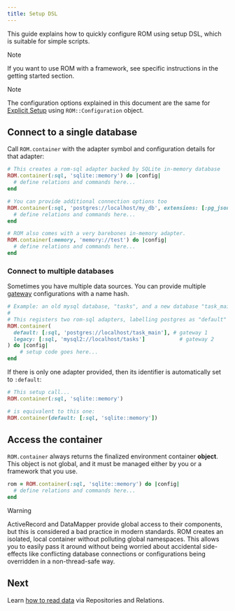 ```yaml
---
title: Setup DSL
---
```


This guide explains how to quickly configure ROM using setup DSL, which is suitable for simple scripts.

> [!NOTE]
> If you want to use ROM with a framework, see specific instructions in the getting started section.

> [!NOTE]
> The configuration options explained in this document are the same for [Explicit Setup](//guide/advanced/explicit-setup) using `ROM::Configuration` object.

## Connect to a single database

Call `ROM.container` with the adapter symbol and configuration details for that adapter:

```ruby
# This creates a rom-sql adapter backed by SQLite in-memory database
ROM.container(:sql, 'sqlite::memory') do |config|
  # define relations and commands here...
end

# You can provide additional connection options too
ROM.container(:sql, 'postgres://localhost/my_db', extensions: [:pg_json]) do |config|
  # define relations and commands here...
end

# ROM also comes with a very barebones in-memory adapter.
ROM.container(:memory, 'memory://test') do |config|
  # define relations and commands here...
end
```

### Connect to multiple databases

Sometimes you have multiple data sources. You can provide multiple
[gateway](//page/glossary#gateway) configurations with a name
hash.

```ruby
# Example: an old mysql database, "tasks", and a new database "task_main".
#
# This registers two rom-sql adapters, labelling postgres as "default" and mysql as "legacy".
ROM.container(
  default: [:sql, 'postgres://localhost/task_main'], # gateway 1
  legacy: [:sql, 'mysql2://localhost/tasks']           # gateway 2
) do |config|
    # setup code goes here...
end
```

If there is only one adapter provided, then its identifier is automatically set
to `:default`:

```ruby
# This setup call...
ROM.container(:sql, 'sqlite::memory')

# is equivalent to this one:
ROM.container(default: [:sql, 'sqlite::memory'])
```

## Access the container

`ROM.container` always returns the finalized environment container **object**.
This object is not global, and it must be managed either by you or a framework
that you use.

```ruby
rom = ROM.container(:sql, 'sqlite::memory') do |config|
  # define relations and commands here...
end
```

> [!WARNING]
> ActiveRecord and DataMapper provide global access to their components, but this is considered a bad practice in modern standards. ROM creates an isolated, local container without polluting global namespaces. This allows you to easily pass it around without being worried about accidental side-effects like conflicting database connections or configurations being overridden in a non-thread-safe way.

## Next

Learn [how to read data](//guide/repositories/reading-simple-objects) via Repositories and Relations.
